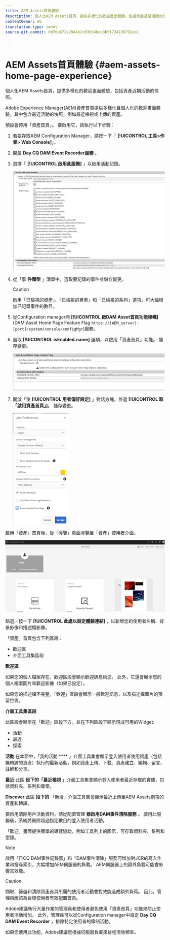 ```yaml
---
title: AEM Assets首頁體驗
description: 個人化AEM Assets首頁，提供多樣化的歡迎畫面體驗，包括資產近期活動的快照。
contentOwner: AG
translation-type: tm+mt
source-git-commit: 0d70a672a2944e2c03b54beb3b5f734136792ab1

---
```



# AEM Assets首頁體驗 {#aem-assets-home-page-experience}

個人化AEM Assets首頁，提供多樣化的歡迎畫面體驗，包括資產近期活動的快照。

Adobe Experience Manager(AEM)資產首頁提供多樣化且個人化的歡迎畫面體驗，其中包含最近活動的快照，例如最近檢視或上傳的資產。

預設會停用「資產首頁」。 要啟用它，請執行以下步驟：

1. 若要存取AEM Configuration Manager，請按一下「 **[!UICONTROL 工具>作業> Web Console]**」。
1. 開啟 **Day CQ DAM Event Recorder服務** 。
1. 選擇「 **[!UICONTROL 啟用此服務]** 」以啟用活動記錄。

   ![chlimage_1-250](assets/chlimage_1-250.png)

1. 從「事 **件類型** 」清單中，選取要記錄的事件並儲存變更。

   >[!CAUTION]
   >
   >啟用「已檢視的資產」、「已檢視的專案」和「已檢視的系列」選項，可大幅增加已記錄事件的數目。

1. 從Configuration manager開 **[!UICONTROL 啟DAM Asset首頁功能標幟]** (DAM Asset Home Page Feature Flag `https://[AEM_server]:[port]/system/console/configMgr`)服務。
1. 選取 **[!UICONTROL isEnabled.name]** 選項，以啟用「資產首頁」功能。 儲存變更。

   ![chlimage_1-251](assets/chlimage_1-251.png)

1. 開啟「使 **[!UICONTROL 用者偏好設定]** 」對話方塊，並選 **[!UICONTROL 取「啟用資產首頁」]**。 儲存變更。

   ![user_preferences](assets/user_preferences.png)

啟用「資產」首頁後，從「導覽」頁面導覽至「資產」使用者介面。

![home_page](assets/home_page.png)

點選／按一下 **[!UICONTROL 此處以設定體驗連結]** ，以新增您的使用者名稱、背景影像和描述檔影像。

「資產」首頁包含下列區段：

* 歡迎區
* 介面工具集區段

**歡迎區**

如果您的個人檔案存在，歡迎區段會顯示歡迎訊息給您。 此外，它還會顯示您的個人檔案圖片和歡迎影像（如果已設定）。

如果您的描述檔不完整，「歡迎」區段會顯示一般歡迎訊息，以及描述檔圖片的預留位置。

**介面工具集區段**

此區段會顯示在「歡迎」區段下方，並在下列區段下顯示現成可用的Widget:

* 活動
* 最近
* 探索

**活動**:在本節中，「我的活動 **** 」介面工具集會顯示登入使用者使用資產（包括無轉譯的資產）執行的最新活動，例如資產上傳、下載、資產建立、編輯、留言、註解和分享。

**最近**:此區 **段下的「最近檢視** 」介面工具集會顯示登入使用者最近存取的實體，包括資料夾、系列和專案。

**Discover**:此區 **段下的** 「新增」介面工具集會顯示最近上傳至AEM Assets例項的資產和轉譯。

要啟用清除用戶活動資料，請從配置管理 **器啟用DAM事件清除服務** 。 啟用此服務後，系統將刪除超過指定數目的登入使用者活動。

「歡迎」畫面提供簡單的導覽協助，例如工具列上的圖示，可存取資料夾、系列和型錄。

>[!NOTE]
>
>啟用「日CQ DAM事件記錄器」和「DAM事件清除」服務可增加對JCR的寫入作業和搜尋索引，大幅增加AEM伺服器的負載。 AEM伺服器上的額外負載可能會影響其效能。

>[!CAUTION]
>
>擷取、篩選和清除資產首頁所需的使用者活動會對效能造成額外負荷。 因此，管理員應該為目標使用者有效配置首頁。
>
>Adobe建議執行大量作業的管理員和使用者避免使用「資產首頁」功能來防止使用者活動增加。 此外，管理員可以從Configuration manager中設定 **Day CQ DAM Event Recorder** ，排除特定使用者的錄制活動。
>
>如果您使用此功能，Adobe建議您根據伺服器負載來排程清除頻率。
